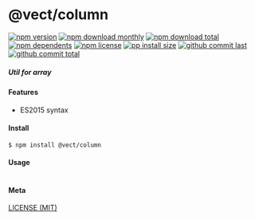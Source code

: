 # @vect/column

[![npm version][badge-npm-version]][url-npm]
[![npm download monthly][badge-npm-download-monthly]][url-npm]
[![npm download total][badge-npm-download-total]][url-npm]
[![npm dependents][badge-npm-dependents]][url-github]
[![npm license][badge-npm-license]][url-npm]
[![pp install size][badge-pp-install-size]][url-pp]
[![github commit last][badge-github-last-commit]][url-github]
[![github commit total][badge-github-commit-count]][url-github]

[//]: <> (Shields)
[badge-npm-version]: https://flat.badgen.net/npm/v/@vect/column
[badge-npm-download-monthly]: https://flat.badgen.net/npm/dm/@vect/column
[badge-npm-download-total]:https://flat.badgen.net/npm/dt/@vect/column
[badge-npm-dependents]: https://flat.badgen.net/npm/dependents/@vect/column
[badge-npm-license]: https://flat.badgen.net/npm/license/@vect/column
[badge-pp-install-size]: https://flat.badgen.net/packagephobia/install/@vect/column
[badge-github-last-commit]: https://flat.badgen.net/github/last-commit/hoyeungw/vect
[badge-github-commit-count]: https://flat.badgen.net/github/commits/hoyeungw/vect

[//]: <> (Link)
[url-npm]: https://npmjs.org/package/@vect/column
[url-pp]: https://packagephobia.now.sh/result?p=@vect/column
[url-github]: https://github.com/hoyeungw/vect

##### Util for array

#### Features

- ES2015 syntax

#### Install
```console
$ npm install @vect/column
```

#### Usage
```js
```

#### Meta
[LICENSE (MIT)](LICENSE)
